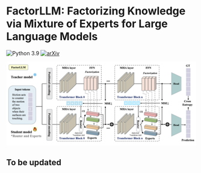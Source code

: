 # FactorLLM: Factorizing Knowledge via Mixture of Experts for Large Language Models
![Python 3.9](https://img.shields.io/badge/Python-3.9-red)
[![arXiv](https://img.shields.io/badge/arXiv-Paper-<COLOR>.svg)](https://arxiv.org/pdf/2405.16486)

<img src="factorllm.png"/>

## To be updated
